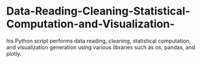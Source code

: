# Data-Reading-Cleaning-Statistical-Computation-and-Visualization-
his Python script performs data reading, cleaning, statistical computation, and visualization generation using various libraries such as os, pandas, and plotly. 
